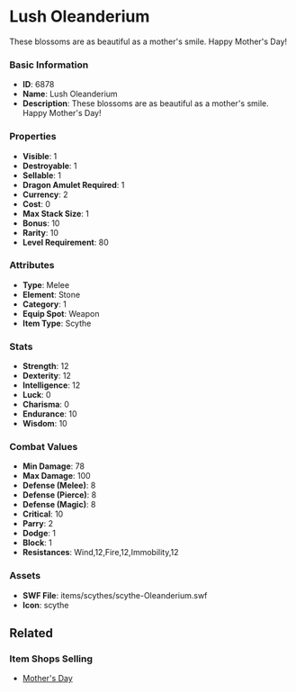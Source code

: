 # Lush Oleanderium

These blossoms are as beautiful as a mother's smile.  Happy Mother's Day!

### Basic Information

- **ID**: 6878
- **Name**: Lush Oleanderium
- **Description**: These blossoms are as beautiful as a mother&#039;s smile.  Happy Mother&#039;s Day!

### Properties

- **Visible**: 1
- **Destroyable**: 1
- **Sellable**: 1
- **Dragon Amulet Required**: 1
- **Currency**: 2
- **Cost**: 0
- **Max Stack Size**: 1
- **Bonus**: 10
- **Rarity**: 10
- **Level Requirement**: 80

### Attributes

- **Type**: Melee
- **Element**: Stone
- **Category**: 1
- **Equip Spot**: Weapon
- **Item Type**: Scythe

### Stats

- **Strength**: 12
- **Dexterity**: 12
- **Intelligence**: 12
- **Luck**: 0
- **Charisma**: 0
- **Endurance**: 10
- **Wisdom**: 10

### Combat Values

- **Min Damage**: 78
- **Max Damage**: 100
- **Defense (Melee)**: 8
- **Defense (Pierce)**: 8
- **Defense (Magic)**: 8
- **Critical**: 10
- **Parry**: 2
- **Dodge**: 1
- **Block**: 1
- **Resistances**: Wind,12,Fire,12,Immobility,12

### Assets

- **SWF File**: items/scythes/scythe-Oleanderium.swf
- **Icon**: scythe

## Related

### Item Shops Selling

- [Mother's Day](../item-shops/261-mother-s-day.md)


